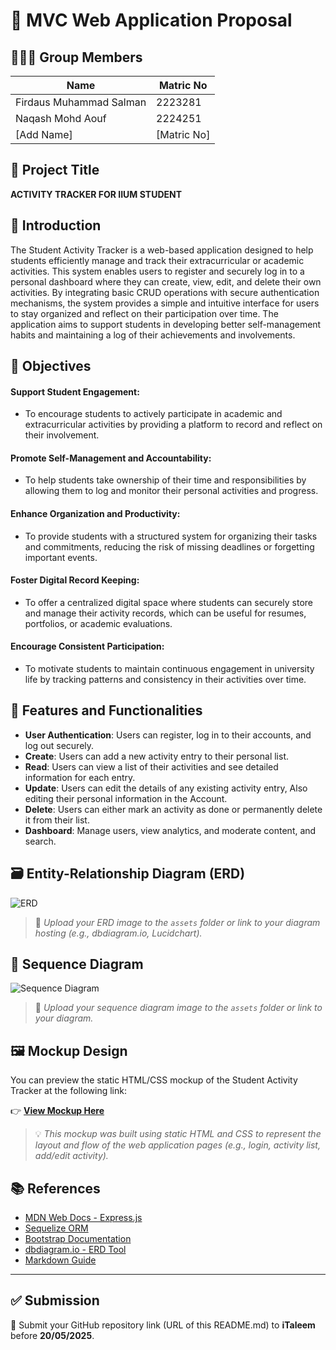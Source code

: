 # 📄 MVC Web Application Proposal

## 🧑‍🤝‍🧑 Group Members
| Name                     | Matric No   |
|--------------------------|-------------|
| Firdaus Muhammad Salman  | 2223281     |
| Naqash Mohd Aouf         |  2224251    |
| [Add Name]               | [Matric No] |


## 📌 Project Title
**ACTIVITY TRACKER FOR IIUM STUDENT**


## 📝 Introduction

The Student Activity Tracker is a web-based application designed to help students efficiently manage and track their extracurricular or academic activities. This system enables users to register and securely log in to a personal dashboard where they can create, view, edit, and delete their own activities. By integrating basic CRUD operations with secure authentication mechanisms, the system provides a simple and intuitive interface for users to stay organized and reflect on their participation over time. The application aims to support students in developing better self-management habits and maintaining a log of their achievements and involvements.


## 🎯 Objectives

 #### Support Student Engagement:
- To encourage students to actively participate in academic and extracurricular activities by providing a platform to record and reflect on their involvement.
 #### Promote Self-Management and Accountability:
- To help students take ownership of their time and responsibilities by allowing them to log and monitor their personal activities and progress.
 #### Enhance Organization and Productivity:
-  To provide students with a structured system for organizing their tasks and commitments, reducing the risk of missing deadlines or forgetting important events.
 #### Foster Digital Record Keeping:
- To offer a centralized digital space where students can securely store and manage their activity records, which can be useful for resumes, portfolios, or academic evaluations.
 #### Encourage Consistent Participation:
- To motivate students to maintain continuous engagement in university life by tracking patterns and consistency in their activities over time.


## 🔧 Features and Functionalities

- **User Authentication**: Users can register, log in to their accounts, and log out securely.
- **Create**: Users can add a new activity entry to their personal list.
- **Read**: Users can view a list of their activities and see detailed information for each entry.
- **Update**: Users can edit the details of any existing activity entry, Also editing their personal information in the Account.
- **Delete**: Users can either mark an activity as done or permanently delete it from their list.
- **Dashboard**: Manage users, view analytics, and moderate content, and search.


## 🗃️ Entity-Relationship Diagram (ERD)

![ERD](./assets/erd-diagram.png)

> 📎 _Upload your ERD image to the `assets` folder or link to your diagram hosting (e.g., dbdiagram.io, Lucidchart)._


## 🔁 Sequence Diagram

![Sequence Diagram](./assets/sequence-diagram.png)

> 📎 _Upload your sequence diagram image to the `assets` folder or link to your diagram._


## 🖼️ Mockup Design

You can preview the static HTML/CSS mockup of the Student Activity Tracker at the following link:

👉 [**View Mockup Here**](https://salmanfrds.github.io/SAT_Mockup/)

> 💡 _This mockup was built using static HTML and CSS to represent the layout and flow of the web application pages (e.g., login, activity list, add/edit activity)._


## 📚 References

- [MDN Web Docs - Express.js](https://developer.mozilla.org/en-US/docs/Learn/Server-side/Express_Nodejs)
- [Sequelize ORM](https://sequelize.org/)
- [Bootstrap Documentation](https://getbootstrap.com/)
- [dbdiagram.io - ERD Tool](https://dbdiagram.io/)
- [Markdown Guide](https://www.markdownguide.org/)

---

## ✅ Submission

📎 Submit your GitHub repository link (URL of this README.md) to **iTaleem** before **20/05/2025**.
